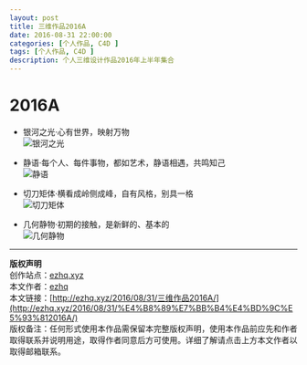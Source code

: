 ```yaml
---
layout: post
title: 三维作品2016A
date: 2016-08-31 22:00:00
categories: [个人作品, C4D ]
tags: [个人作品, C4D ]
description: 个人三维设计作品2016年上半年集合
---
```

  
# 2016A  
  
* 银河之光·心有世界，映射万物  
![银河之光](./3D_2016A_6_3_银1.jpg)  
  
* 静语·每个人、每件事物，都如艺术，静语相遇，共鸣知己  
![静语](./3D_2016A_6_2_静语.jpg)  

* 切刀矩体·横看成岭侧成峰，自有风格，别具一格  
![切刀矩体](./3D_2016A_6_1_切刀矩体.png)  
  
* 几何静物·初期的接触，是新鲜的、基本的  
![几何静物](./3D_2016A_5_1_几何静物.jpg)  
  
---
**版权声明**  
创作站点：[ezhq.xyz](http://ezhq.xyz/)  
本文作者：[ezhq](mailto:ezhq@outlook.com)  
本文链接：[http://ezhq.xyz/2016/08/31/三维作品2016A/](http://ezhq.xyz/2016/08/31/%E4%B8%89%E7%BB%B4%E4%BD%9C%E5%93%812016A/)  
版权备注：任何形式使用本作品需保留本完整版权声明，使用本作品前应先和作者取得联系并说明用途，取得作者同意后方可使用。详细了解请点击上方本文作者以取得邮箱联系。